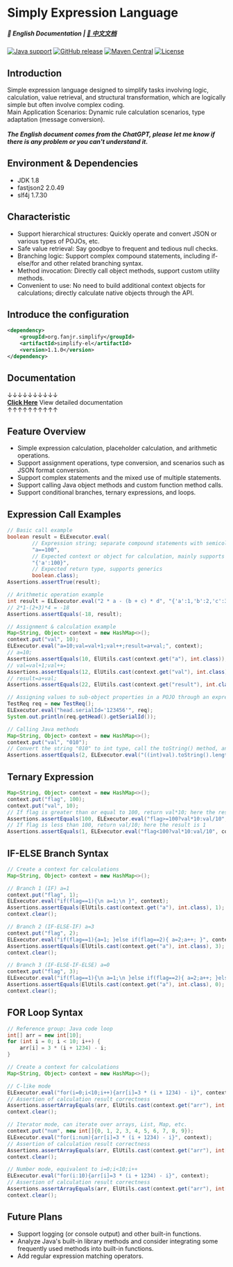 # Simply Expression Language

##### 📖 English Documentation | [📖 中文文档](README.md)

[![Java support](https://img.shields.io/badge/Java-8+-green?logo=java&logoColor=white)](https://openjdk.java.net/)
[![GitHub release](https://img.shields.io/github/release/FanJiaRui/Simply-Expression-Language)](https://github.com/FanJiaRui/Simply-Expression-Language/releases)
[![Maven Central](https://img.shields.io/maven-central/v/org.fanjr.simplify/simplify-el?logo=apache-maven&logoColor=white)](https://search.maven.org/artifact/org.fanjr.simplify/simplify-el)
[![License](https://img.shields.io/github/license/FanJiaRui/Simply-Expression-Language?color=4D7A97&logo=apache)](https://www.apache.org/licenses/LICENSE-2.0.html)

## Introduction

Simple expression language designed to simplify tasks involving logic, calculation, value retrieval, and structural transformation, which are logically simple but often involve complex coding.
<br>Main Application Scenarios: Dynamic rule calculation scenarios, type adaptation (message conversion).
<br>
<br>
_**The English document comes from the ChatGPT, please let me know if there is any problem or you can't
understand it.**_

## Environment & Dependencies

* JDK 1.8
* fastjson2 2.0.49
* slf4j 1.7.30

## Characteristic

- Support hierarchical structures: Quickly operate and convert JSON or various types of POJOs, etc.
- Safe value retrieval: Say goodbye to frequent and tedious null checks.
- Branching logic: Support complex compound statements, including if-else/for and other related branching syntax.
- Method invocation: Directly call object methods, support custom utility methods.
- Convenient to use: No need to build additional context objects for calculations; directly calculate native objects through the API.

## Introduce the configuration

```xml
<dependency>
    <groupId>org.fanjr.simplify</groupId>
    <artifactId>simplify-el</artifactId>
    <version>1.1.0</version>
</dependency>
```

## Documentation
↓↓↓↓↓↓↓↓↓↓<br>
[**Click Here**](docs/document_en.md) View detailed documentation<br>
↑↑↑↑↑↑↑↑↑↑
## Feature Overview

- Simple expression calculation, placeholder calculation, and arithmetic operations.
- Support assignment operations, type conversion, and scenarios such as JSON format conversion.
- Support complex statements and the mixed use of multiple statements.
- Support calling Java object methods and custom function method calls.
- Support conditional branches, ternary expressions, and loops.

## Expression Call Examples

``` java
// Basic call example
boolean result = ELExecutor.eval(
        // Expression string; separate compound statements with semicolons, return the result of the last executed statement
        "a==100",
        // Expected context or object for calculation, mainly supports Java beans, Map, strings, etc.
        "{'a':100}",
        // Expected return type, supports generics
        boolean.class);
Assertions.assertTrue(result);

// Arithmetic operation example
int result = ELExecutor.eval("2 * a - (b + c) * d", "{'a':1,'b':2,'c':3,'d':4}", int.class);
// 2*1-(2+3)*4 = -18
Assertions.assertEquals(-18, result);

// Assignment & calculation example
Map<String, Object> context = new HashMap<>();
context.put("val", 10);
ELExecutor.eval("a=10;val=val+1;val++;result=a+val;", context);
// a=10;
Assertions.assertEquals(10, ElUtils.cast(context.get("a"), int.class));
// val=val+1;val++;
Assertions.assertEquals(12, ElUtils.cast(context.get("val"), int.class));
// result=a+val;
Assertions.assertEquals(22, ElUtils.cast(context.get("result"), int.class));

// Assigning values to sub-object properties in a POJO through an expression
TestReq req = new TestReq();
ELExecutor.eval("head.serialId='123456'", req);
System.out.println(req.getHead().getSerialId());

// Calling Java methods
Map<String, Object> context = new HashMap<>();
context.put("val", "010");
// Convert the string "010" to int type, call the toString() method, and then call the length() method; expected return value is 2
Assertions.assertEquals(2, ELExecutor.eval("((int)val).toString().length()", context, int.class));
```

## Ternary Expression

``` java
Map<String, Object> context = new HashMap<>();
context.put("flag", 100);
context.put("val", 10);
// If flag is greater than or equal to 100, return val*10; here the result is 100
Assertions.assertEquals(100, ELExecutor.eval("flag>=100?val*10:val/10", context, int.class));
// If flag is less than 100, return val/10; here the result is 1
Assertions.assertEquals(1, ELExecutor.eval("flag<100?val*10:val/10", context, int.class));
```

## IF-ELSE Branch Syntax
``` java
// Create a context for calculations
Map<String, Object> context = new HashMap<>();

// Branch 1 (IF) a=1
context.put("flag", 1);
ELExecutor.eval("if(flag==1){\n a=1;\n }", context);
Assertions.assertEquals(ElUtils.cast(context.get("a"), int.class), 1);
context.clear();

// Branch 2 (IF-ELSE-IF) a=3
context.put("flag", 2);
ELExecutor.eval("if(flag==1){a=1; }else if(flag==2){ a=2;a++; }", context);
Assertions.assertEquals(ElUtils.cast(context.get("a"), int.class), 3);
context.clear();

// Branch 3 (IF-ELSE-IF-ELSE) a=0
context.put("flag", 3);
ELExecutor.eval("if(flag==1){\n a=1;\n }else if(flag==2){ a=2;a++; }else{ a=0; }", context);
Assertions.assertEquals(ElUtils.cast(context.get("a"), int.class), 0);
context.clear();
```

## FOR Loop Syntax
``` java
// Reference group: Java code loop
int[] arr = new int[10];
for (int i = 0; i < 10; i++) {
    arr[i] = 3 * (i + 1234) - i;
}

// Create a context for calculations
Map<String, Object> context = new HashMap<>();

// C-like mode
ELExecutor.eval("for(i=0;i<10;i++){arr[i]=3 * (i + 1234) - i}", context);
// Assertion of calculation result correctness
Assertions.assertArrayEquals(arr, ElUtils.cast(context.get("arr"), int[].class));
context.clear();

// Iterator mode, can iterate over arrays, List, Map, etc.
context.put("num", new int[]{0, 1, 2, 3, 4, 5, 6, 7, 8, 9});
ELExecutor.eval("for(i:num){arr[i]=3 * (i + 1234) - i}", context);
// Assertion of calculation result correctness
Assertions.assertArrayEquals(arr, ElUtils.cast(context.get("arr"), int[].class));
context.clear();

// Number mode, equivalent to i=0;i<10;i++
ELExecutor.eval("for(i:10){arr[i]=3 * (i + 1234) - i}", context);
// Assertion of calculation result correctness
Assertions.assertArrayEquals(arr, ElUtils.cast(context.get("arr"), int[].class));
context.clear();
```

## Future Plans
- Support logging (or console output) and other built-in functions.
- Analyze Java's built-in library methods and consider integrating some frequently used methods into built-in functions.
- Add regular expression matching operators.